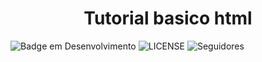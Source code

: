 
<h1 align="center"> Tutorial basico html </h1>


![Badge em Desenvolvimento](http://img.shields.io/static/v1?label=STATUS&message=EM%20DESENVOLVIMENTO&color=GREEN&style=for-the-badge)
![LICENSE](/github/license/Pani-Kaz/html-tutorial)
![Seguidores](/github/followers/Pani-Kaz?label=Follow)


